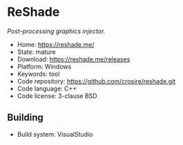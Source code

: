 # ReShade

_Post-processing graphics injector._

- Home: https://reshade.me/
- State: mature
- Download: https://reshade.me/releases
- Platform: Windows
- Keywords: tool
- Code repository: https://github.com/crosire/reshade.git
- Code language: C++
- Code license: 3-clause BSD

## Building

- Build system: VisualStudio

